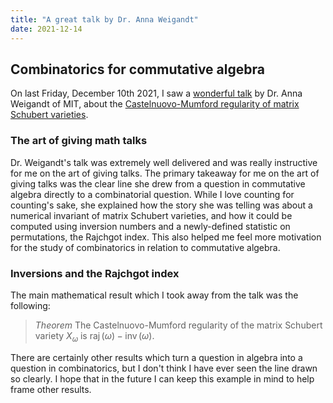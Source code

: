 ```yaml
---
title: "A great talk by Dr. Anna Weigandt"
date: 2021-12-14
---
```


## Combinatorics for commutative algebra

On last Friday, December 10th 2021, I saw a [wonderful talk](https://www-users.cse.umn.edu/~ovenh001/seminar/12-10.html)
 by Dr. Anna Weigandt of MIT, about the [Castelnuovo-Mumford regularity of matrix Schubert varieties](https://arxiv.org/abs/2111.10681). 

### The art of giving math talks

 Dr. Weigandt's talk was extremely well delivered and was really instructive for me on 
 the art of giving talks. The primary takeaway for me on the art of giving talks was the clear line she drew from
 a question in commutative algebra directly to a combinatorial question. While I love counting for counting's sake,
 she explained how the story she was telling was about a numerical invariant of matrix Schubert varieties, and how
 it could be computed using inversion numbers and a newly-defined statistic on permutations, the Rajchgot index.
 This also helped me feel more motivation for the study of combinatorics in relation to commutative algebra.

### Inversions and the Rajchgot index

The main mathematical result which I took away from the talk was the following:

> *Theorem* The Castelnuovo-Mumford regularity of the matrix Schubert variety $X_\omega$
> is $\operatorname{raj}(\omega) - \operatorname{inv}(\omega)$.

There are certainly other results which turn a question in algebra into a question in combinatorics,
but I don't think I have ever seen the line drawn so clearly. I hope that in the future I can keep this
example in mind to help frame other results.